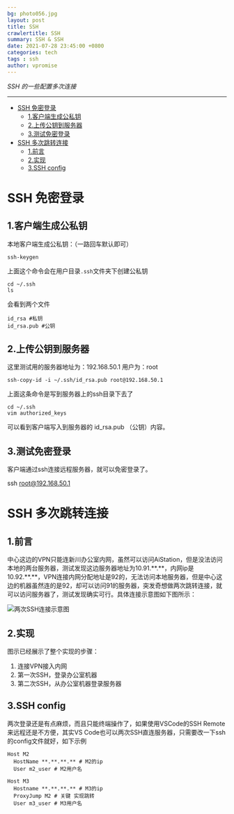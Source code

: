 ```yaml
---
bg: photo056.jpg
layout: post
title: SSH
crawlertitle: SSH
summary: SSH & SSH
date: 2021-07-28 23:45:00 +0800
categories: tech
tags : ssh
author: vpromise
---
```


*SSH 的一些配置多次连接*

---

- [SSH 免密登录](#ssh-免密登录)
  - [1.客户端生成公私钥](#1客户端生成公私钥)
  - [2.上传公钥到服务器](#2上传公钥到服务器)
  - [3.测试免密登录](#3测试免密登录)
- [SSH 多次跳转连接](#ssh-多次跳转连接)
  - [1.前言](#1前言)
  - [2.实现](#2实现)
  - [3.SSH config](#3ssh-config)

# SSH 免密登录
## 1.客户端生成公私钥
本地客户端生成公私钥：（一路回车默认即可）
```
ssh-keygen
```
上面这个命令会在用户目录`.ssh`文件夹下创建公私钥
```
cd ~/.ssh
ls
```
会看到两个文件
```
id_rsa #私钥
id_rsa.pub #公钥
```
## 2.上传公钥到服务器
这里测试用的服务器地址为：192.168.50.1
用户为：root
```
ssh-copy-id -i ~/.ssh/id_rsa.pub root@192.168.50.1
```
上面这条命令是写到服务器上的ssh目录下去了
```
cd ~/.ssh
vim authorized_keys
```
可以看到客户端写入到服务器的 id_rsa.pub （公钥）内容。

## 3.测试免密登录
客户端通过ssh连接远程服务器，就可以免密登录了。

ssh root@192.168.50.1

# SSH 多次跳转连接
## 1.前言

中心这边的VPN只能连新川办公室内网，虽然可以访问AiStation，但是没法访问本地的两台服务器，测试发现这边服务器地址为10.91.\*\*.\*\*，内网ip是10.92.\*\*.\*\*，VPN连接内网分配地址是92的，无法访问本地服务器，但是中心这边的机器虽然连的是92，却可以访问91的服务器，突发奇想做两次跳转连接，就可以访问服务器了，测试发现确实可行。具体连接示意图如下图所示：

![两次SSH连接示意图](https://i.loli.net/2021/07/29/NMceHIZi9fXwJPm.png)
## 2.实现

图示已经展示了整个实现的步骤：
1. 连接VPN接入内网
2. 第一次SSH，登录办公室机器
3. 第二次SSH，从办公室机器登录服务器
   
## 3.SSH config

两次登录还是有点麻烦，而且只能终端操作了，如果使用VSCode的SSH Remote来远程还是不方便，其实VS Code也可以两次SSH直连服务器，只需要改一下ssh的config文件就好，如下示例
```
Host M2
  HostName **.**.**.** # M2的ip
  User m2_user # M2用户名
  
Host M3
  Hostname **.**.**.** # M3的ip
  ProxyJump M2 # 关键 实现跳转
  User m3_user # M3用户名
```